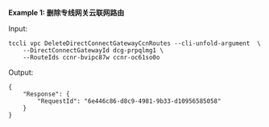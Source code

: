 **Example 1: 删除专线网关云联网路由**



Input: 

```
tccli vpc DeleteDirectConnectGatewayCcnRoutes --cli-unfold-argument  \
    --DirectConnectGatewayId dcg-prpqlmg1 \
    --RouteIds ccnr-bvipc87w ccnr-oc61so0o
```

Output: 
```
{
    "Response": {
        "RequestId": "6e446c86-d8c9-4981-9b33-d10956585058"
    }
}
```

